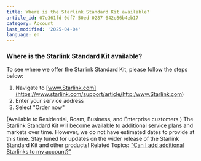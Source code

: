 ```yaml
---
title: Where is the Starlink Standard Kit available?
article_id: 07e361fd-0df7-50ed-0287-642e86b4eb17
category: Account
last_modified: '2025-04-04'
language: en
---
```


### Where is the Starlink Standard Kit available?
To see where we offer the Starlink Standard Kit, please follow the steps below:
  1. Navigate to [www.Starlink.com](https://www.starlink.com/support/article/<http:/www.Starlink.com>)
  2. Enter your service address
  3. Select "Order now"


(Available to Residential, Roam, Business, and Enterprise customers.)
The Starlink Standard Kit will become available to additional service plans and markets over time. However, we do not have estimated dates to provide at this time. Stay tuned for updates on the wider release of the Starlink Standard Kit and other products!
Related Topics: ["Can I add additional Starlinks to my account?"](https://www.starlink.com/support/article/<https:/support.starlink.com/?topic=90bab5a0-7269-f17e-d9d2-81d70843141e>)